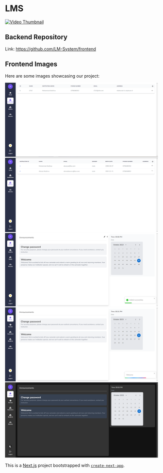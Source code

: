 # LMS

[![Video Thumbnail](https://img.youtube.com/vi/r-1dLIWoebM/0.jpg)](https://youtu.be/r-1dLIWoebM)

## Backend Repository
Link: <https://github.com/LM-System/frontend>

## Frontend Images
Here are some images showcasing our project:

![Project Image 1](./public/images/aboutwebsite/1.png)
![Project Image 2](./public/images/aboutwebsite/2.png)
![Project Image 3](./public/images/aboutwebsite/3.png)
![Project Image 4](./public/images/aboutwebsite/4.png)
![Project Image 5](./public/images/aboutwebsite/5.png)

This is a [Next.js](https://nextjs.org/) project bootstrapped with [`create-next-app`](https://github.com/vercel/next.js/tree/canary/packages/create-next-app).

